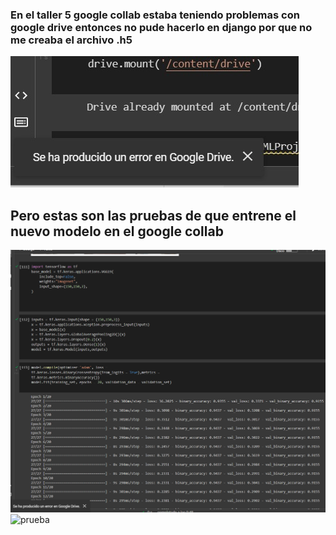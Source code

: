 ### En el taller 5 google collab estaba teniendo problemas con google drive entonces no pude hacerlo en django por que no me creaba el archivo .h5

![error de google drive!](/WhatsApp%20Image%202022-09-22%20at%2012.40.09%20AM.jpeg "error")

## Pero estas son las pruebas de que entrene el nuevo modelo en el google collab 
![prueba](/Screenshot%202022-09-22%20005231.png "modelo entrenado")
![prueba](/mlappproject/Screenshot%202022-09-22%20005733.png "modelo entrenado")